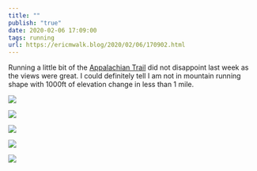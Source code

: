 ```yaml
---
title: ""
publish: "true"
date: 2020-02-06 17:09:00
tags: running
url: https://ericmwalk.blog/2020/02/06/170902.html
---
```


Running a little bit of the [Appalachian Trail](https://www.strava.com/activities/3052346475) did not disappoint last week as the views were great. I could definitely tell I am not in mountain running shape with 1000ft of elevation change in less than 1 mile.

![](https://ericmwalk.blog/uploads/2022/b7a7d7983a.jpg)

![](https://ericmwalk.blog/uploads/2022/db9d7d827e.jpg)

![](https://ericmwalk.blog/uploads/2022/3822a6fc62.jpg)

![](https://ericmwalk.blog/uploads/2022/c792ebd2c1.jpg)

![](https://ericmwalk.blog/uploads/2022/76410b341e.jpg)